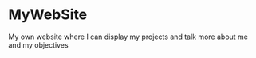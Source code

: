 # MyWebSite
My own website where I can display my projects and talk more about me and my objectives 
